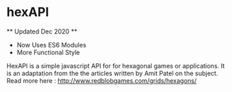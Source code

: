 # hexAPI
** Updated Dec 2020 **
- Now Uses ES6 Modules
- More Functional Style

HexAPI is a simple javascript API for for hexagonal games or applications. 
It is an adaptation from the the articles written by Amit Patel on the subject. 
Read more here : http://www.redblobgames.com/grids/hexagons/

